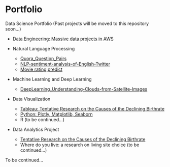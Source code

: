 # Portfolio
Data Science Portfolio (Past projects will be moved to this repository soon...)

* [Data Engineering: Massive data projects in AWS](https://github.com/JJJJJingL/dataEngineering-AWS)

* Natural Language Processing 
  * [Quora_Question_Pairs](https://github.com/KoalaChelsea/Quora_Question_Pairs)
  * [NLP-sentiment-analysis-of-English-Twitter](https://github.com/KoalaChelsea/NLP-sentiment-analysis-of-English-Twitter)
  * [Movie rating predict](https://github.com/JJJJJingL/movie_ratings)

* Machine Learning and Deep Learning
  * [DeepLearning_Understanding-Clouds-from-Satellite-Images](https://github.com/JJJJJingL/DeepLearning_Understanding-Clouds-from-Satellite-Images)

* Data Visualization
  * [Tableau: Tentative Research on the Causes of the Declining Birthrate](http://jingjingl.georgetown.domains/503HW3.html)
  * [Python: Plotly, Matplotlib, Seaborn](http://jingjingl.georgetown.domains/HWpre.html)
  * R (to be continued...)
  
* Data Analytics Project
  * [Tentative Research on the Causes of the Declining Birthrate](https://github.com/JJJJJingL/ANLY503)
  * Where do you live: a research on living site choice (to be continued...)

To be continued... 
